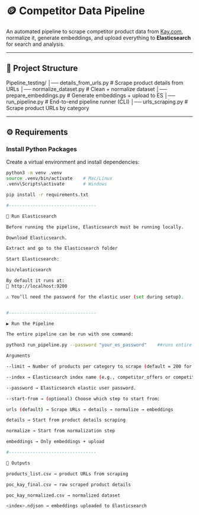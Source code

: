 # 🪙 Competitor Data Pipeline

An automated pipeline to scrape competitor product data from [Kay.com](https://www.kay.com), normalize it, generate embeddings, and upload everything to **Elasticsearch** for search and analysis.

---

## 📂 Project Structure
Pipeline_testing/
│── details_from_urls.py # Scrape product details from URLs
│── normalize_dataset.py # Clean + normalize dataset
│── prepare_embeddings.py # Generate embeddings + upload to ES
│── run_pipeline.py # End-to-end pipeline runner (CLI)
│── urls_scraping.py # Scrape product URLs by category


---

## ⚙️ Requirements

### Install Python Packages
Create a virtual environment and install dependencies:

```bash
python3 -m venv .venv
source .venv/bin/activate    # Mac/Linux
.venv\Scripts\activate       # Windows

pip install -r requirements.txt

#---------------------------------

🚀 Run Elasticsearch

Before running the pipeline, Elasticsearch must be running locally.

Download Elasticsearch.

Extract and go to the Elasticsearch folder

Start Elasticsearch:

bin/elasticsearch

By default it runs at:
📍 http://localhost:9200

⚠️ You’ll need the password for the elastic user (set during setup).


#---------------------------------

▶️ Run the Pipeline

The entire pipeline can be run with one command:

python3 run_pipeline.py --password "your_es_password"    ##runs entire pipeline with 200 prodcuts per categpry ir 1200+products

Arguments

--limit → Number of products per category to scrape (default = 200 for full run, set lower for testing).

--index → Elasticsearch index name (e.g., competitor_offers or competitor_offers_test).

--password → Elasticsearch elastic user password.

--start-from → (optional) Choose which step to start from:

urls (default) → Scrape URLs → details → normalize → embeddings

details → Start from product details scraping

normalize → Start from normalization step

embeddings → Only embeddings + upload

#---------------------------------

📂 Outputs

products_list.csv → product URLs from scraping

poc_kay_final.csv → raw scraped product details

poc_kay_normalized.csv → normalized dataset

<index>.ndjson → embeddings uploaded to Elasticsearch